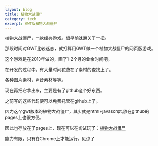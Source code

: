 ```yaml
---
layout: blog
title: 植物大战僵尸
category: tech
excerpt: GWT版植物大战僵尸
---
```


植物大战僵尸，一款经典游戏。很早前就通关了一把。

那段时间对GWT比较迷恋，就打算用GWT做一个植物大战僵尸的网页版游戏。

这个游戏是在2010年做的，画了1-2个月的业余时间吧。

在开发的过程中，有大量时间花费在了素材的查找上了。

各种图片素材，声音素材等等。

现在再把它拿出来，主要是有了github这个好东西。

之前写的这些代码便可以免费托管在github上了。

因为这个gwt版本的植物大战僵尸，其实就是html+javascript,放在github的pages上也很方便。

因此也存放在了pages上，现在可以在线试玩了：<a href="http://xuhengfei.com/pvz/" target="_blank">植物大战僵尸</a>

能力有限，只有在Chrome上才能运行。见谅了